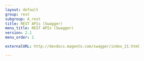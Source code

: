 ```yaml
---
layout: default
group: rest
subgroup: A_rest
title: REST APIs (Swagger)
menu_title: REST APIs (Swagger)
version: 2.1
menu_order: 2

externalURL: http://devdocs.magento.com/swagger/index_21.html

---
```

